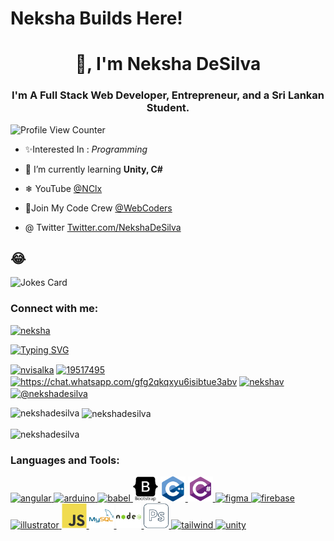 <h1>Neksha Builds Here!</h1>

<h1 align="center">👋, I'm Neksha DeSilva</h1>
<h3 align="center">I'm A Full Stack Web Developer, Entrepreneur, and a Sri Lankan Student.</h3>

![Profile View Counter](https://komarev.com/ghpvc/?username=nekshadesilva)

- ✨Interested In : _*Programming*_

- 🌱 I’m currently learning **Unity, C#**

- ❄ YouTube [@NClx](Youtube.com/NClx)

- 🤝Join My Code Crew [@WebCoders](https://chat.whatsapp.com/Gfg2qKQXyu6IsIBTue3aBV)

- @ Twitter [Twitter.com/NekshaDeSilva](Twitter.com/NekshaDeSilva)

## 😂 
![Jokes Card](https://readme-jokes.vercel.app/api)

<h3 align="left">Connect with me:</h3>
<p align="left"> <a href="https://twitter.com/nekshadesilva" target="blank"><img src="https://img.shields.io/twitter/follow/nekshadesilva?logo=twitter&style=for-the-badge" alt="neksha" /></a> </p>
<a href="https://git.io/typing-svg"><img src="https://readme-typing-svg.demolab.com?font=Fira+Code&pause=1000&width=435&lines=Fullstack+Web+Developer;Proud+Anandian;UX+Designer; Entrepreneur" alt="Typing SVG" /></a>


<p align="left">
<a href="https://twitter.com/nekshadesilva" target="blank"><img align="center" src="https://raw.githubusercontent.com/rahuldkjain/github-profile-readme-generator/master/src/images/icons/Social/twitter.svg" alt="nvisalka" height="30" width="40" /></a>
<a href="https://stackoverflow.com/users/19517495" target="blank"><img align="center" src="https://raw.githubusercontent.com/rahuldkjain/github-profile-readme-generator/master/src/images/icons/Social/stack-overflow.svg" alt="19517495" height="30" width="40" /></a>
<a href="https://dribbble.com/https://chat.whatsapp.com/gfg2qkqxyu6isibtue3abv" target="blank"><img align="center" src="https://raw.githubusercontent.com/rahuldkjain/github-profile-readme-generator/master/src/images/icons/Social/dribbble.svg" alt="https://chat.whatsapp.com/gfg2qkqxyu6isibtue3abv" height="30" width="40" /></a>
<a href="https://www.youtube.com/c/nekshav" target="blank"><img align="center" src="https://raw.githubusercontent.com/rahuldkjain/github-profile-readme-generator/master/src/images/icons/Social/youtube.svg" alt="nekshav" height="30" width="40" /></a>
<a href="https://www.leetcode.com/@nekshadesilva" target="blank"><img align="center" src="https://raw.githubusercontent.com/rahuldkjain/github-profile-readme-generator/master/src/images/icons/Social/leet-code.svg" alt="@nekshadesilva" height="30" width="40" /></a>
</p>
<p><img align="left" src="https://github-readme-stats.vercel.app/api/top-langs?username=nekshadesilva&show_icons=true&locale=en&layout=compact" alt="nekshadesilva" /></p>

<p>&nbsp;<img align="center" src="https://github-readme-stats.vercel.app/api?username=nekshadesilva&show_icons=true&locale=en" alt="nekshadesilva" /></p>

<p><img align="center" src="https://github-readme-streak-stats.herokuapp.com/?user=nekshadesilva&" alt="nekshadesilva" /></p>
<h3 align="left">Languages and Tools:</h3>
<p align="left"> <a href="https://angular.io" target="_blank" rel="noreferrer"> <img src="https://angular.io/assets/images/logos/angular/angular.svg" alt="angular" width="40" height="40"/> </a> <a href="https://www.arduino.cc/" target="_blank" rel="noreferrer"> <img src="https://cdn.worldvectorlogo.com/logos/arduino-1.svg" alt="arduino" width="40" height="40"/> </a> <a href="https://babeljs.io/" target="_blank" rel="noreferrer"> <img src="https://www.vectorlogo.zone/logos/babeljs/babeljs-icon.svg" alt="babel" width="40" height="40"/> </a> <a href="https://getbootstrap.com" target="_blank" rel="noreferrer"> <img src="https://raw.githubusercontent.com/devicons/devicon/master/icons/bootstrap/bootstrap-plain-wordmark.svg" alt="bootstrap" width="40" height="40"/> </a> <a href="https://www.w3schools.com/cpp/" target="_blank" rel="noreferrer"> <img src="https://raw.githubusercontent.com/devicons/devicon/master/icons/cplusplus/cplusplus-original.svg" alt="cplusplus" width="40" height="40"/> </a> <a href="https://www.w3schools.com/cs/" target="_blank" rel="noreferrer"> <img src="https://raw.githubusercontent.com/devicons/devicon/master/icons/csharp/csharp-original.svg" alt="csharp" width="40" height="40"/> </a> <a href="https://www.figma.com/" target="_blank" rel="noreferrer"> <img src="https://www.vectorlogo.zone/logos/figma/figma-icon.svg" alt="figma" width="40" height="40"/> </a> <a href="https://firebase.google.com/" target="_blank" rel="noreferrer"> <img src="https://www.vectorlogo.zone/logos/firebase/firebase-icon.svg" alt="firebase" width="40" height="40"/> </a> <a href="https://www.adobe.com/in/products/illustrator.html" target="_blank" rel="noreferrer"> <img src="https://www.vectorlogo.zone/logos/adobe_illustrator/adobe_illustrator-icon.svg" alt="illustrator" width="40" height="40"/> </a> <a href="https://developer.mozilla.org/en-US/docs/Web/JavaScript" target="_blank" rel="noreferrer"> <img src="https://raw.githubusercontent.com/devicons/devicon/master/icons/javascript/javascript-original.svg" alt="javascript" width="40" height="40"/> </a> <a href="https://www.mysql.com/" target="_blank" rel="noreferrer"> <img src="https://raw.githubusercontent.com/devicons/devicon/master/icons/mysql/mysql-original-wordmark.svg" alt="mysql" width="40" height="40"/> </a> <a href="https://nodejs.org" target="_blank" rel="noreferrer"> <img src="https://raw.githubusercontent.com/devicons/devicon/master/icons/nodejs/nodejs-original-wordmark.svg" alt="nodejs" width="40" height="40"/> </a> <a href="https://www.photoshop.com/en" target="_blank" rel="noreferrer"> <img src="https://raw.githubusercontent.com/devicons/devicon/master/icons/photoshop/photoshop-line.svg" alt="photoshop" width="40" height="40"/> </a> <a href="https://tailwindcss.com/" target="_blank" rel="noreferrer"> <img src="https://www.vectorlogo.zone/logos/tailwindcss/tailwindcss-icon.svg" alt="tailwind" width="40" height="40"/> </a> <a href="https://unity.com/" target="_blank" rel="noreferrer"> <img src="https://www.vectorlogo.zone/logos/unity3d/unity3d-icon.svg" alt="unity" width="40" height="40"/> </a> </p>


